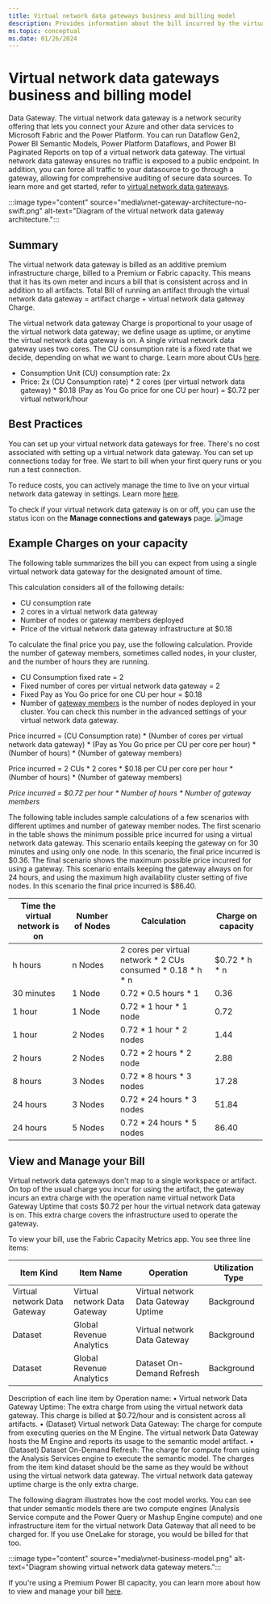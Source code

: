 ```yaml
---
title: Virtual network data gateways business and billing model
description: Provides information about the bill incurred by the virtual network data gateways.
ms.topic: conceptual
ms.date: 01/26/2024
---
```


# Virtual network data gateways business and billing model
Data Gateway. The virtual network data gateway is a network security offering that lets you connect your Azure and other data services to Microsoft Fabric and the Power Platform. You can run Dataflow Gen2, Power BI Semantic Models, Power Platform Dataflows, and Power BI Paginated Reports on top of a virtual network data gateway. The virtual network data gateway ensures no traffic is exposed to a public endpoint. In addition, you can force all traffic to your datasource to go through a gateway, allowing for comprehensive auditing of secure data sources. To learn more and get started, refer to [virtual network data gateways](overview.md).

:::image type="content" source="media\vnet-gateway-architecture-no-swift.png" alt-text="Diagram of the virtual network data gateway architecture.":::

## Summary

The virtual network data gateway is billed as an additive premium infrastructure charge, billed to a Premium or Fabric capacity. This means that it has its own meter and incurs a bill that is consistent across and in addition to all artifacts. Total Bill of running an artifact through the virtual network data gateway = artifact charge + virtual network data gateway Charge.

The virtual network data gateway Charge is proportional to your usage of the virtual network data gateway; we define usage as uptime, or anytime the virtual network data gateway is on. A single virtual network data gateway uses two cores. The CU consumption rate is a fixed rate that we decide, depending on what we want to charge. Learn more about CUs [here](/fabric/enterprise/fabric-operations).

- Consumption Unit (CU) consumption rate: 2x
- Price: 2x (CU Consumption rate) * 2 cores (per virtual network data gateway) * $0.18 (Pay as You Go price for one CU per hour) = $0.72 per virtual network/hour

## Best Practices

You can set up your virtual network data gateways for free. There's no cost associated with setting up a virtual network data gateway. You can set up connections today for free. We start to bill when your first query runs or you run a test connection.

To reduce costs, you can actively manage the time to live on your virtual network data gateway in settings. Learn more [here](manage-data-gateways.md#manage-settings).

To check if your virtual network data gateway is on or off, you can use the status icon on the **Manage connections and gateways** page.
![image](https://github.com/MicrosoftDocs/data-integration-pr/assets/107279699/32a68141-f942-44bb-8fc8-238b0898c80c)

## Example Charges on your capacity
The following table summarizes the bill you can expect from using a single virtual network data gateway for the designated amount of time.

This calculation considers all of the following details:

- CU consumption rate
- 2 cores in a virtual network data gateway
- Number of nodes or gateway members deployed
- Price of the virtual network data gateway infrastructure at $0.18

To calculate the final price you pay, use the following calculation. Provide the number of gateway members, sometimes called nodes, in your cluster, and the number of hours they are running.

- CU Consumption fixed rate = 2
- Fixed number of cores per virtual network data gateway = 2
- Fixed Pay as You Go price for one CU per hour = $0.18
- Number of [gateway members](high-availability-load-balancing.md#how-to-create-a-cluster-of-multiple-virtual-network-data-gateways) is the number of nodes deployed in your cluster. You can check this number in the advanced settings of your virtual network data gateway.

Price incurred = (CU Consumption rate) * (Number of cores per virtual network data gateway) * (Pay as You Go price per CU per core per hour) * (Number of hours) * (Number of gateway members)

Price incurred = 2 CUs * 2 cores * $0.18 per CU per core per hour * (Number of hours) * (Number of gateway members)

_Price incurred = $0.72 per hour * Number of hours * Number of gateway members_

The following table includes sample calculations of a few scenarios with different uptimes and number of gateway member nodes. The first scenario in the table shows the minimum possible price incurred for using a virtual network data gateway. This scenario entails keeping the gateway on for 30 minutes and using only one node. In this scenario, the final price incurred is $0.36. The final scenario shows the maximum possible price incurred for using a gateway. This scenario entails keeping the gateway always on for 24 hours, and using the maximum high availability cluster setting of five nodes. In this scenario the final price incurred is $86.40.

|Time the virtual network is on |Number of Nodes| Calculation	|Charge on capacity |
|--------------------|---------------|--------------|-------------------|
|h hours	|n Nodes | 2 cores per virtual network * 2 CUs consumed * 0.18 * h * n	|$0.72 * h * n |
|30 minutes	|1 Node | 0.72 * 0.5 hours * 1	|0.36 |
|1 hour	|1 Node | 0.72 * 1 hour * 1 node	|0.72 |
|1 hour	|2 Nodes | 0.72 * 1 hour * 2 nodes	|1.44 |
|2 hours |2 Nodes | 0.72 * 2 hours * 2 node	|2.88 |
|8 hours |3 Nodes | 0.72 * 8 hours * 3 nodes |17.28 |
|24 hours	|3 Nodes | 0.72 * 24 hours * 3 nodes	|51.84 |
|24 hours	|5 Nodes | 0.72 * 24 hours * 5 nodes	|86.40 |

## View and Manage your Bill
Virtual network data gateways don't map to a single workspace or artifact. On top of the usual charge you incur for using the artifact, the gateway incurs an extra charge with the operation name virtual network Data Gateway Uptime that costs $0.72 per hour the virtual network data gateway is on. This extra charge covers the infrastructure used to operate the gateway. 

To view your bill, use the Fabric Capacity Metrics app. You see three line items:

|Item Kind	|Item Name	|Operation |Utilization Type |
|-----------|-----------|----------|-----------------|
|Virtual network Data Gateway	|Virtual network Data Gateway |Virtual network Data Gateway Uptime  |Background |
|Dataset 	|Global Revenue Analytics	|Virtual network Data Gateway	|Background |
|Dataset	|Global Revenue Analytics	|Dataset On-Demand Refresh	|Background |

Description of each line item by Operation name:
•	Virtual network Data Gateway Uptime: The extra charge from using the virtual network data gateway. This charge is billed at $0.72/hour and is consistent across all artifacts.
•	(Dataset) Virtual network Data Gateway: The charge for compute from executing queries on the M Engine. The virtual network Data Gateway hosts the M Engine and reports its usage to the semantic model artifact.
•	(Dataset) Dataset On-Demand Refresh: The charge for compute from using the Analysis Services engine to execute the semantic model.
The charges from the item kind dataset should be the same as they would be without using the virtual network data gateway. The virtual network data gateway uptime charge is the only extra charge. 

The following diagram illustrates how the cost model works. You can see that under semantic models there are two compute engines (Analysis Service compute and the Power Query or Mashup Engine compute) and one infrastructure item for the virtual network Data Gateway that all need to be charged for. If you use OneLake for storage, you would be billed for that too.

:::image type="content" source="media\vnet-business-model.png" alt-text="Diagram showing virtual network data gateway meters.":::

If you're using a Premium Power BI capacity, you can learn more about how to view and manage your bill [here](/power-bi/enterprise/service-admin-premium-manage#manage-capacity).
